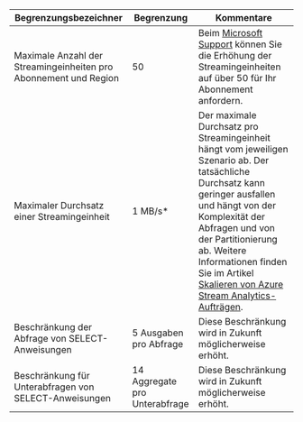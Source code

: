 <properties 
   pageTitle="Tabelle zu Beschränkungen für Stream Analytics"
   description="Beschreibung der Systembegrenzungen und empfohlenen Größen für Stream Analytics-Komponenten und -Verbindungen."
   services="stream-analytics"
   documentationCenter="NA"
   authors="jeffstokes72"
   manager="paulettm"
   editor="cgronlun" />
<tags 
   ms.service="stream-analytics"
   ms.devlang="NA"
   ms.topic="article"
   ms.tgt_pltfrm="NA"
   ms.workload="big-data"
   ms.date="07/13/2015"
   ms.author="jeffstok" />

| Begrenzungsbezeichner | Begrenzung | Kommentare |
|----------------- | ------------|--------- |
| Maximale Anzahl der Streamingeinheiten pro Abonnement und Region | 50 | Beim [Microsoft Support](https://support.microsoft.com/de-DE) können Sie die Erhöhung der Streamingeinheiten auf über 50 für Ihr Abonnement anfordern. |
| Maximaler Durchsatz einer Streamingeinheit | 1 MB/s* | Der maximale Durchsatz pro Streamingeinheit hängt vom jeweiligen Szenario ab. Der tatsächliche Durchsatz kann geringer ausfallen und hängt von der Komplexität der Abfragen und von der Partitionierung ab. Weitere Informationen finden Sie im Artikel [Skalieren von Azure Stream Analytics-Aufträgen](../articles/stream-analytics/stream-analytics-scale-jobs.md). |
| Beschränkung der Abfrage von SELECT-Anweisungen | 5 Ausgaben pro Abfrage | Diese Beschränkung wird in Zukunft möglicherweise erhöht. |
| Beschränkung für Unterabfragen von SELECT-Anweisungen | 14 Aggregate pro Unterabfrage | Diese Beschränkung wird in Zukunft möglicherweise erhöht. |

<!---HONumber=Oct15_HO3-->